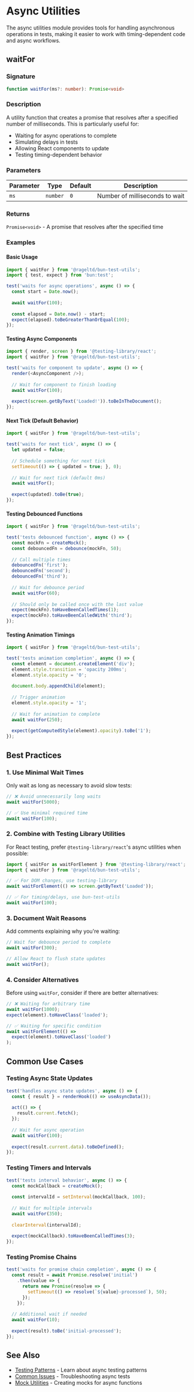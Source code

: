 # Async Utilities

The async utilities module provides tools for handling asynchronous operations in tests, making it easier to work with timing-dependent code and async workflows.

## waitFor

### Signature

```typescript
function waitFor(ms?: number): Promise<void>
```

### Description

A utility function that creates a promise that resolves after a specified number of milliseconds. This is particularly useful for:

- Waiting for async operations to complete
- Simulating delays in tests
- Allowing React components to update
- Testing timing-dependent behavior

### Parameters

| Parameter | Type | Default | Description |
|-----------|------|---------|-------------|
| `ms` | `number` | `0` | Number of milliseconds to wait |

### Returns

`Promise<void>` - A promise that resolves after the specified time

### Examples

#### Basic Usage

```typescript
import { waitFor } from '@rageltd/bun-test-utils';
import { test, expect } from 'bun:test';

test('waits for async operations', async () => {
  const start = Date.now();
  
  await waitFor(100);
  
  const elapsed = Date.now() - start;
  expect(elapsed).toBeGreaterThanOrEqual(100);
});
```

#### Testing Async Components

```typescript
import { render, screen } from '@testing-library/react';
import { waitFor } from '@rageltd/bun-test-utils';

test('waits for component to update', async () => {
  render(<AsyncComponent />);
  
  // Wait for component to finish loading
  await waitFor(100);
  
  expect(screen.getByText('Loaded!')).toBeInTheDocument();
});
```

#### Next Tick (Default Behavior)

```typescript
import { waitFor } from '@rageltd/bun-test-utils';

test('waits for next tick', async () => {
  let updated = false;
  
  // Schedule something for next tick
  setTimeout(() => { updated = true; }, 0);
  
  // Wait for next tick (default 0ms)
  await waitFor();
  
  expect(updated).toBe(true);
});
```

#### Testing Debounced Functions

```typescript
import { waitFor } from '@rageltd/bun-test-utils';

test('tests debounced function', async () => {
  const mockFn = createMock();
  const debouncedFn = debounce(mockFn, 50);
  
  // Call multiple times
  debouncedFn('first');
  debouncedFn('second');
  debouncedFn('third');
  
  // Wait for debounce period
  await waitFor(60);
  
  // Should only be called once with the last value
  expect(mockFn).toHaveBeenCalledTimes(1);
  expect(mockFn).toHaveBeenCalledWith('third');
});
```

#### Testing Animation Timings

```typescript
import { waitFor } from '@rageltd/bun-test-utils';

test('tests animation completion', async () => {
  const element = document.createElement('div');
  element.style.transition = 'opacity 200ms';
  element.style.opacity = '0';
  
  document.body.appendChild(element);
  
  // Trigger animation
  element.style.opacity = '1';
  
  // Wait for animation to complete
  await waitFor(250);
  
  expect(getComputedStyle(element).opacity).toBe('1');
});
```

## Best Practices

### 1. Use Minimal Wait Times

Only wait as long as necessary to avoid slow tests:

```typescript
// ❌ Avoid unnecessarily long waits
await waitFor(5000);

// ✅ Use minimal required time
await waitFor(100);
```

### 2. Combine with Testing Library Utilities

For React testing, prefer `@testing-library/react`'s async utilities when possible:

```typescript
import { waitFor as waitForElement } from '@testing-library/react';
import { waitFor } from '@rageltd/bun-test-utils';

// ✅ For DOM changes, use testing-library
await waitForElement(() => screen.getByText('Loaded'));

// ✅ For timing/delays, use bun-test-utils
await waitFor(100);
```

### 3. Document Wait Reasons

Add comments explaining why you're waiting:

```typescript
// Wait for debounce period to complete
await waitFor(300);

// Allow React to flush state updates
await waitFor();
```

### 4. Consider Alternatives

Before using `waitFor`, consider if there are better alternatives:

```typescript
// ❌ Waiting for arbitrary time
await waitFor(1000);
expect(element).toHaveClass('loaded');

// ✅ Waiting for specific condition
await waitForElement(() => 
  expect(element).toHaveClass('loaded')
);
```

## Common Use Cases

### Testing Async State Updates

```typescript
test('handles async state updates', async () => {
  const { result } = renderHook(() => useAsyncData());
  
  act(() => {
    result.current.fetch();
  });
  
  // Wait for async operation
  await waitFor(100);
  
  expect(result.current.data).toBeDefined();
});
```

### Testing Timers and Intervals

```typescript
test('tests interval behavior', async () => {
  const mockCallback = createMock();
  
  const intervalId = setInterval(mockCallback, 100);
  
  // Wait for multiple intervals
  await waitFor(350);
  
  clearInterval(intervalId);
  
  expect(mockCallback).toHaveBeenCalledTimes(3);
});
```

### Testing Promise Chains

```typescript
test('waits for promise chain completion', async () => {
  const result = await Promise.resolve('initial')
    .then(value => {
      return new Promise(resolve => {
        setTimeout(() => resolve(`${value}-processed`), 50);
      });
    });
  
  // Additional wait if needed
  await waitFor(10);
  
  expect(result).toBe('initial-processed');
});
```

## See Also

- [Testing Patterns](../guides/testing-patterns.md) - Learn about async testing patterns
- [Common Issues](../guides/common-issues.md) - Troubleshooting async tests
- [Mock Utilities](mock-utilities.md) - Creating mocks for async functions
